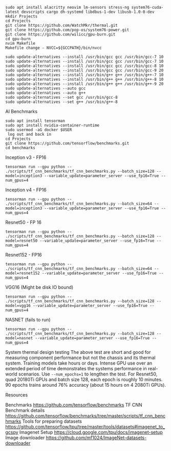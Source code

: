 ```
sudo apt install alacritty neovim lm-sensors stress-ng system76-cuda-latest devscripts cargo dh-systemd libdbus-1-dev libusb-1.0-0-dev
mkdir Projects
cd Projects
git clone https://github.com/WatchMkr/thermal.git
git clone https://github.com/pop-os/system76-power.git
git clone https://github.com/wilicc/gpu-burn.git
cd gpu-burn
nvim Makefile
Makefile change - NVCC=${GCCPATH}/bin/nvcc
```

```
sudo update-alternatives --install /usr/bin/gcc gcc /usr/bin/gcc-7 10
sudo update-alternatives --install /usr/bin/gcc gcc /usr/bin/gcc-7 10
sudo update-alternatives --install /usr/bin/gcc gcc /usr/bin/gcc-8 10
sudo update-alternatives --install /usr/bin/gcc gcc /usr/bin/gcc-9 20
sudo update-alternatives --install /usr/bin/g++ g++ /usr/bin/g++-7 10
sudo update-alternatives --install /usr/bin/g++ g++ /usr/bin/g++-8 10
sudo update-alternatives --install /usr/bin/g++ g++ /usr/bin/g++-9 20
sudo update-alternatives --auto gcc 
sudo update-alternatives --auto g++
sudo update-alternatives --set gcc /usr/bin/gcc-8
sudo update-alternatives --set g++ /usr/bin/g++-8
```

AI Benchmarks
```
sudo apt install tensorman
sudo apt install nvidia-container-runtime
sudo usermod -aG docker $USER
 log out and back in
cd Projects
git clone https://github.com/tensorflow/benchmarks.git
cd benchmarks
```

Inception v3 - FP16
```
tensorman run --gpu python -- ./scripts/tf_cnn_benchmarks/tf_cnn_benchmarks.py --batch_size=128 --model=inception3 --variable_update=parameter_server --use_fp16=True --num_gpus=4
```

Inception v4 - FP16
```
tensorman run --gpu python -- ./scripts/tf_cnn_benchmarks/tf_cnn_benchmarks.py --batch_size=64 --model=inception3 --variable_update=parameter_server --use_fp16=True --num_gpus=4
```

Resnet50 - FP 16
```
tensorman run --gpu python -- ./scripts/tf_cnn_benchmarks/tf_cnn_benchmarks.py --batch_size=128 --model=resnet50 --variable_update=parameter_server --use_fp16=True --num_gpus=4
```

Resnet152 - FP16
```
tensorman run --gpu python -- ./scripts/tf_cnn_benchmarks/tf_cnn_benchmarks.py --batch_size=64 --model=resnet152 --variable_update=parameter_server --use_fp16=True --num_gpus=4
```

VGG16 (Might be disk IO bound)
```
tensorman run --gpu python -- ./scripts/tf_cnn_benchmarks/tf_cnn_benchmarks.py --batch_size=128 --model=vgg16 --variable_update=parameter_server --use_fp16=True --num_gpus=4
```

NASNET (fails to run)
```
tensorman run --gpu python -- ./scripts/tf_cnn_benchmarks/tf_cnn_benchmarks.py --batch_size=128 --model=nasnet --variable_update=parameter_server --use_fp16=True --num_gpus=4
```

System thermal design testing
The above test are short and good for measuring component performance but not the chassis and its thermal system. Training models take hours or days. Intense GPU use over an extended period of time demonstrates the systems performance in real-world scenarios. Use ```--num_epochs=1``` to lengthen the test. For Resnet50, quad 20180Ti GPUs and batch size 128, each epoch is roughly 10 minutes. 90 epochs trains around 76% accuracy (about 15 hours on 4 2080Ti GPUs).

Resources

Benchmarks
https://github.com/tensorflow/benchmarks
TF CNN Benchmark details
https://github.com/tensorflow/benchmarks/tree/master/scripts/tf_cnn_benchmarks
Tools for preparing datasets
https://github.com/tensorflow/tpu/tree/master/tools/datasets#imagenet_to_gcspy
Imagenet Setup
https://cloud.google.com/tpu/docs/imagenet-setup
Image downloader
https://github.com/mf1024/ImageNet-datasets-downloader
